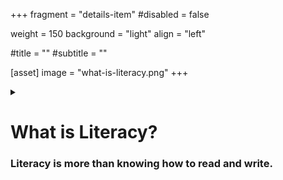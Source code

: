 +++
fragment = "details-item"
#disabled = false

weight = 150
background = "light"
align = "left"

#title = ""
#subtitle = ""

[asset]
  image = "what-is-literacy.png"
+++

<details>
<summary>

# What is Literacy?
### Literacy is more than knowing how to read and write.

</summary>

***

A person who is literate can use reading, writing, speaking, and numerical skills effectively to understand and participate in the world around them.

Literacy is not a fixed skill. It needs to be exercised and challenged. Otherwise, the skill will not strengthen and may weaken.

There are 5 levels to define literacy in Canada. A person may be able to function at one of the lower levels, but would still be considered to have problems with literacy. 

</details>

